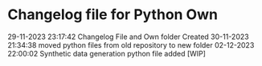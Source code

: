 # Changelog file for Python Own

29-11-2023 23:17:42 Changelog File and Own folder Created
30-11-2023 21:34:38 moved python files from old repository to new folder
02-12-2023 22:00:02 Synthetic data generation python file added [WIP]